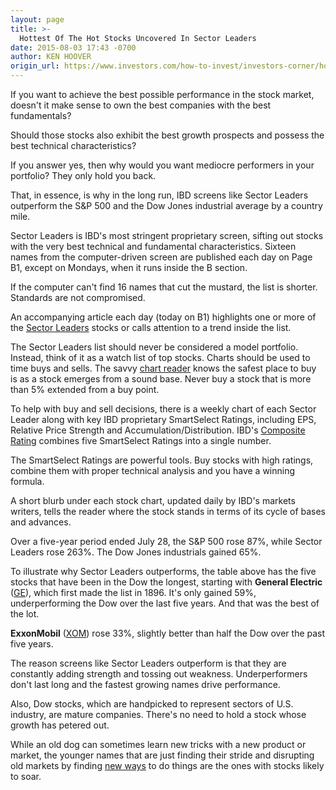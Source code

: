 ```yaml
---
layout: page
title: >-
  Hottest Of The Hot Stocks Uncovered In Sector Leaders
date: 2015-08-03 17:43 -0700
author: KEN HOOVER
origin_url: https://www.investors.com/how-to-invest/investors-corner/hot-stocks-found-in-sector-leaders
---
```





If you want to achieve the best possible performance in the stock market, doesn't it make sense to own the best companies with the best fundamentals?


Should those stocks also exhibit the best growth prospects and possess the best technical characteristics?


If you answer yes, then why would you want mediocre performers in your portfolio? They only hold you back.


That, in essence, is why in the long run, IBD screens like Sector Leaders outperform the S&P 500 and the Dow Jones industrial average by a country mile.


Sector Leaders is IBD's most stringent proprietary screen, sifting out stocks with the very best technical and fundamental characteristics. Sixteen names from the computer-driven screen are published each day on Page B1, except on Mondays, when it runs inside the B section.


If the computer can't find 16 names that cut the mustard, the list is shorter. Standards are not compromised.


An accompanying article each day (today on B1) highlights one or more of the [Sector Leaders](http://news.investors.com/investing/sector-leaders-review.htm) stocks or calls attention to a trend inside the list.


The Sector Leaders list should never be considered a model portfolio. Instead, think of it as a watch list of top stocks. Charts should be used to time buys and sells. The savvy [chart reader](http://education.investors.com/courselandingpage.aspx?id=735786&nav=IBDUCourse5) knows the safest place to buy is as a stock emerges from a sound base. Never buy a stock that is more than 5% extended from a buy point.


To help with buy and sell decisions, there is a weekly chart of each Sector Leader along with key IBD proprietary SmartSelect Ratings, including EPS, Relative Price Strength and Accumulation/Distribution. IBD's [Composite Rating](http://research.investors.com/stock-checkup/?nav=ResearchCheckup) combines five SmartSelect Ratings into a single number.


The SmartSelect Ratings are powerful tools. Buy stocks with high ratings, combine them with proper technical analysis and you have a winning formula.


A short blurb under each stock chart, updated daily by IBD's markets writers, tells the reader where the stock stands in terms of its cycle of bases and advances.


Over a five-year period ended July 28, the S&P 500 rose 87%, while Sector Leaders rose 263%. The Dow Jones industrials gained 65%.


To illustrate why Sector Leaders outperforms, the table above has the five stocks that have been in the Dow the longest, starting with **General Electric** ([GE](https://research.investors.com/quote.aspx?symbol=GE)), which first made the list in 1896. It's only gained 59%, underperforming the Dow over the last five years. And that was the best of the lot.


**ExxonMobil** ([XOM](https://research.investors.com/quote.aspx?symbol=XOM)) rose 33%, slightly better than half the Dow over the past five years.


The reason screens like Sector Leaders outperform is that they are constantly adding strength and tossing out weakness. Underperformers don't last long and the fastest growing names drive performance.


Also, Dow stocks, which are handpicked to represent sectors of U.S. industry, are mature companies. There's no need to hold a stock whose growth has petered out.


While an old dog can sometimes learn new tricks with a new product or market, the younger names that are just finding their stride and disrupting old markets by finding [new ways](http://education.investors.com/courselandingpage.aspx?id=735749&nav=IBDUCourse2) to do things are the ones with stocks likely to soar.




